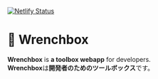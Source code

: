 [![Netlify Status](https://api.netlify.com/api/v1/badges/1c251d4c-3bf0-4f27-84a5-9d1bc30bfa47/deploy-status)](https://app.netlify.com/projects/wrenchbox/deploys)
# 🔧 Wrenchbox
**Wrenchbox** is **a toolbox webapp** for developers.  
**Wrenchbox**は**開発者のためのツールボックス**です。